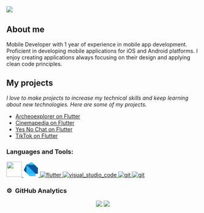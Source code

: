 <div align="center">
<!-- <h1 align="center">Hola, soy <a href="https://aristi.dev">AristiDevs</a> 👋</h1> -->
</div>
<img src="https://i.imgur.com/zKsEKjc.png">

## About me 

Mobile Developer with 1 year of experience in mobile app development. Proficient in developing mobile applications for iOS and Android platforms. I enjoy creating applications always focusing on their design and applying clean code principles.
<br>

## My projects

_I love to make projects to increase my technical skills and keep learning about new technologies. Here are some of my projects._

- [Archeoexplorer on Flutter](https://archeoexplorer.org)
- [Cinemapedia on Flutter](https://github.com/AlphaNumericUser/cinemapedia)
- [Yes No Chat on Flutter](https://github.com/AlphaNumericUser/yes-no-app)
- [TikTok on Flutter](https://github.com/AlphaNumericUser/Videos-toktik)                                                                             
</div>

<!-- LENGUAJES Y HERRAMIENTAS -->
<h3 align="left">Languages and Tools:</h3>
<a href="https://es.wikipedia.org/wiki/Python" target="_blank" rel="noreferrer">
  <img src="https://upload.wikimedia.org/wikipedia/commons/thumb/c/c3/Python-logo-notext.svg/1920px-Python-logo-notext.svg.png" width="40" height="40"/>
</a>
<a href="https://dart.dev/" target="_blank" rel="noreferrer">
  <img src="https://raw.githubusercontent.com/github/explore/80688e429a7d4ef2fca1e82350fe8e3517d3494d/topics/dart/dart.png" width="40" height="40"/>
</a>
<a href="https://flutter.dev/" target="_blank" rel="noreferrer">
  <img src="https://cdn.icon-icons.com/icons2/2107/PNG/512/file_type_flutter_icon_130599.png" alt="flutter" width="40" height="40"/>
</a>
<a href="https://code.visualstudio.com/" target="_blank" rel="noreferrer">
  <img src="https://upload.wikimedia.org/wikipedia/commons/thumb/9/9a/Visual_Studio_Code_1.35_icon.svg/2048px-Visual_Studio_Code_1.35_icon.svg.png" alt="visual_studio_code" width="40" height="40"/>
</a>
<a href="https://git-scm.com/" target="_blank" rel="noreferrer">
  <img src="https://www.vectorlogo.zone/logos/git-scm/git-scm-icon.svg" alt="git" width="40" height="40"/>
</a>
<a href="https://github.com/github" target="_blank" rel="noreferrer">
  <img src="https://upload.wikimedia.org/wikipedia/commons/2/24/Github_logo_svg.svg" alt="git" width="40" height="40"/>
</a>


### ⚙️ &nbsp;GitHub Analytics

<p align="center">
  <img height="180em" src="https://github-readme-stats-eight-theta.vercel.app/api?username=AlphaNumericUser&show_icons=true&theme=algolia&include_all_commits=true&count_private=true"/>
  <img height="180em" src="https://github-readme-stats-eight-theta.vercel.app/api/top-langs/?username=AlphaNumericUser&layout=compact&langs_count=8&theme=algolia"/>
</a>
</p>
